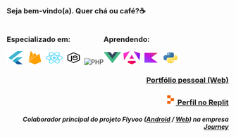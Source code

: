 <h3> Seja bem-vindo(a). Quer chá ou café?☕</h3>

<div >
  <img align="left" src="https://github-readme-stats.vercel.app/api/top-langs/?username=oculosdanilo&layout=compact&bg_color=7F60BE&title_color=E9E7EF&text_color=E9E7EF&hide_border=true&locale=pt-br" width="355px"  alt=""/>

  <div style="display: flex; flex-direction: row;">
    <div align="top">
      <h3>Especializado em:</h3>
      <div>
        <img alt="Flutter" height="30" width="40" src="https://raw.githubusercontent.com/devicons/devicon/master/icons/flutter/flutter-original.svg" />
        <img alt="Firebase" height="30" width="40" src="https://raw.githubusercontent.com/devicons/devicon/master/icons/firebase/firebase-plain.svg">
        <img alt="React" height="30" width="40" src="https://raw.githubusercontent.com/devicons/devicon/master/icons/react/react-original.svg" />
        <img alt="Node.js" height="30" width="40" src="https://raw.githubusercontent.com/vorillaz/devicons/master/!SVG/nodejs_small.svg" />
       <img alt="PHP" height="30" width="40" src="https://cdn.jsdelivr.net/gh/devicons/devicon/icons/php/php-original.svg" />
      </div>
    </div>

<div>
  <h3>Aprendendo:</h3>
  <img alt="Vue" height="30" width="40" src="https://github.com/devicons/devicon/raw/master/icons/vuejs/vuejs-original.svg" />
  <img alt="Angular" height="30" width="40" src="https://raw.githubusercontent.com/devicons/devicon/master/icons/angular/angular-original.svg" />
  <img alt="Kotlin" height="30" width="40" src="https://github.com/devicons/devicon/raw/master/icons/kotlin/kotlin-original.svg" />
  <img alt="Python" height="30" width="40" src="https://github.com/devicons/devicon/raw/master/icons/python/python-original.svg" />
</div>
  </div>
</div>

<div align="right">
  <h3><a href="https://etec199-danilolima.xp3.biz/" target="_blank">Portfólio pessoal (Web)</a></h3>
  <h3><a href="https://replit.com/@oculosdanilo" target="_blank"><img alt="Replit" src="./replit.png" width="25">&nbsp;Perfil no Replit</a></h3>
  <h5>Colaborador principal do projeto Flyvoo (<a href="https://github.com/journey-etecct/flyvoo-app">Android</a> / <a href="https://github.com/journey-etecct/flyvoo-web">Web</a>) na empresa <a href="https://github.com/journey-etecct">Journey</a></h5>
</div>



<!--
**oculosdanilo/oculosdanilo** is a ✨ _special_ ✨ repository because its `README.md` (this file) appears on your GitHub profile.

Here are some ideas to get you started:

- 🔭 I’m currently working on ...
- 🌱 I’m currently learning ...
- 👯 I’m looking to collaborate on ...
- 🤔 I’m looking for help with ...
- 💬 Ask me about ...
- 📫 How to reach me: ...
- 😄 Pronouns: ...
- ⚡ Fun fact: ...
-->
